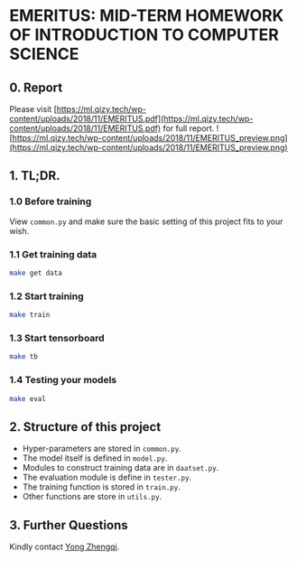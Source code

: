 # EMERITUS: MID-TERM HOMEWORK OF INTRODUCTION TO COMPUTER SCIENCE

## 0. Report

Please visit [https://ml.qizy.tech/wp-content/uploads/2018/11/EMERITUS.pdf](https://ml.qizy.tech/wp-content/uploads/2018/11/EMERITUS.pdf) for full report.
![https://ml.qizy.tech/wp-content/uploads/2018/11/EMERITUS_preview.png](https://ml.qizy.tech/wp-content/uploads/2018/11/EMERITUS_preview.png)

## 1. TL;DR.

### 1.0 Before training
View `common.py` and make sure the basic setting of this project fits to your wish.

### 1.1 Get training data
```bash
make get data
```

### 1.2 Start training
```bash
make train
```

### 1.3 Start tensorboard
```bash
make tb
```

### 1.4 Testing your models
```bash
make eval
``` 

## 2. Structure of this project

* Hyper-parameters are stored in `common.py`.
* The model itself is defined in `model.py`.
* Modules to construct training data are in `daatset.py`.
* The evaluation module is define in `tester.py`.
* The training function is stored in `train.py`.
* Other functions are store in  `utils.py`.


## 3. Further Questions
Kindly contact [Yong Zhengqi](mailto:yongzhengqi@gmail.com).